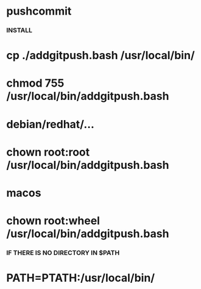 # pushcommit

### INSTALL

# cp ./addgitpush.bash /usr/local/bin/
# chmod 755 /usr/local/bin/addgitpush.bash
# debian/redhat/...
# chown root:root /usr/local/bin/addgitpush.bash
# macos
# chown root:wheel /usr/local/bin/addgitpush.bash

### IF THERE IS NO DIRECTORY IN $PATH

# PATH=PTATH:/usr/local/bin/
